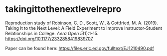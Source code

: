 # takingittothenextlevelrepro

Reproduction study of Robinson, C. D., Scott, W., & Gottfried, M. A. (2019). Taking It to the Next Level: A Field Experiment to Improve Instructor-Student Relationships in College. _Aera Open 5_(1):1-15. https://doi.org/10.1177/2332858419839707

Paper can be found here:
https://files.eric.ed.gov/fulltext/EJ1210490.pdf